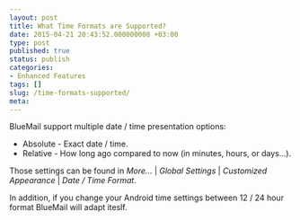 ```yaml
---
layout: post
title: What Time Formats are Supported?
date: 2015-04-21 20:43:52.000000000 +03:00
type: post
published: true
status: publish
categories:
- Enhanced Features
tags: []
slug: /time-formats-supported/
meta:
---
```


BlueMail support multiple date / time presentation options:

* Absolute - Exact date / time.
* Relative - How long ago compared to now (in minutes, hours, or days...).

Those settings can be found in *More...* \| *Global Settings* \| *Customized Appearance* \| *Date / Time Format*.

In addition, if you change your Android time settings between 12 / 24 hour format BlueMail will adapt iteslf.